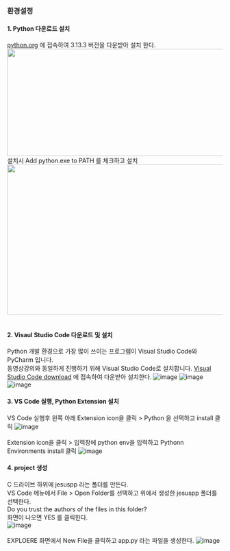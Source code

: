 
### 환경설정
#### 1. Python 다운로드 설치
[python.org](https://www.python.org/downloads/) 에 접속하여 3.13.3 버전을 다운받아 설치 한다.
<img src="https://github.com/user-attachments/assets/bce0984a-a3a3-4afd-a376-53b4b34eb346"  width="800px" height="250px"></img>  
설치시 Add python.exe to PATH 를 체크하고 설치  
<img src="https://github.com/user-attachments/assets/2155217f-9572-4f39-a6a0-96f2e2163a14" width="550px" height="350px"></img>  
<br>
#### 2. Visaul Studio Code 다운로드 및 설치
Python 개발 환경으로 가장 많이 쓰이는 프로그램이 Visual Studio Code와 PyCharm 입니다.  
동영상강의와 동일하게 진행하기 위해 Visual Studio Code로 설치합니다.
[Visual Studio Code download](https://code.visualstudio.com/) 에 접속하여 다운받아 설치한다.
![image](https://github.com/user-attachments/assets/f4ebb1e0-1dda-4a4e-a327-679e77de7e9c)
![image](https://github.com/user-attachments/assets/53197bf7-5c1d-4d20-8973-5ab44ad74eeb)
![image](https://github.com/user-attachments/assets/129ebde5-5274-4e2c-827d-94951fe9b7c1)


#### 3. VS Code 실행, Python Extension 설치 
VS Code 실행후 왼쪽 아래 Extension icon을 클릭 > Python 을 선택하고 install 클릭
![image](https://github.com/user-attachments/assets/8ef54bb2-8c7e-402e-86c9-8314a58bb976)  
<br>
Extension icon을 클릭 > 입력창에 python env을 입력하고 Pythonn Environments install 클릭
![image](https://github.com/user-attachments/assets/f7e3adbe-9dc7-486c-88ec-e087f4cbf863)

#### 4. project 생성

C 드라이브 하위에 jesuspp 라는 폴더를 만든다.  
VS Code 메뉴에서 File > Open Folder를 선택하고 위에서 생성한 jesuspp 폴더를 선택한다.  
Do you trust the authors of the files in this folder?  
화면이 나오면 YES 를 클릭한다.  
![image](https://github.com/user-attachments/assets/cdc7fbc2-841c-4c67-a426-3012bf6e8c43)
<br>  
EXPLOERE 화면에서 New File을 클릭하고 app.py 라는 파일을 생성한다.
![image](https://github.com/user-attachments/assets/7b89baca-327b-454c-84ca-a359548fb09a)




